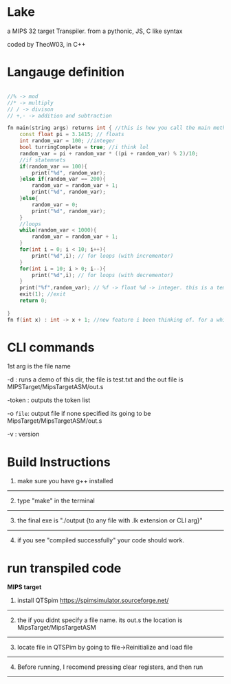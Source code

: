# Lake

a MIPS 32 target Transpiler. from a pythonic, JS, C like syntax

coded by TheoW03, in C++ 

# Langauge definition


```C++

//% -> mod
//* -> multiply
// / -> divison
// +,- -> addition and subtraction

fn main(string args) returns int { //this is how you call the main method (this is how you do comments), returns for return
    const float pi = 3.1415; // floats
    int random_var = 100; //integer
    bool turringComplete = true; //i think lol 
    random_var = pi + random_var * ((pi + random_var) % 2)/10; 
    //if statemnets
    if(random_var == 100){
        print("%d", random_var);
    }else if(random_var == 200){
        random_var = random_var + 1;
        print("%d", random_var);
    }else{
        random_var = 0;
        print("%d", random_var);
    }
    //loops 
    while(random_var < 1000){
        random_var = random_var + 1;
    }
    for(int i = 0; i < 10; i++){
        print("%d",i); // for loops (with incrementor)
    }
    for(int i = 10; i > 0; i--){
        print("%d",i); // for loops (with decrementor)
    }
    print("%f",random_var); // %f -> float %d -> integer. this is a temp system until I add something better :3
    exit(1); //exit
    return 0;
    
}
fn f(int x) : int -> x + 1; //new feature i been thinking of. for a while >:3
```

# CLI commands

1st arg is the file name

-d : runs a demo of this dir, the file is test.txt and the out file is MIPSTarget/MipsTargetASM/out.s

-token : outputs the token list

-o ``file``:  output file if none specified its going to be MipsTarget/MipsTargetASM/out.s

-v : version

# Build Instructions

1. make sure you have g++ installed
---

2. type "make" in the terminal
---

3. the final exe is "./output {to any file with .lk extension or CLI arg}"

---
4. if you see "compiled successfully" your code should work. 

# run transpiled code

<b>MIPS target</b>

1. install QTSpim
https://spimsimulator.sourceforge.net/

---

2. the if you didnt specify a file name. its out.s the location is MipsTarget/MipsTargetASM
---

3. locate file in QTSPim by going to file->Reinitialize and load file

---

4. Before running, I recomend pressing clear registers, and then run

----
<br>


